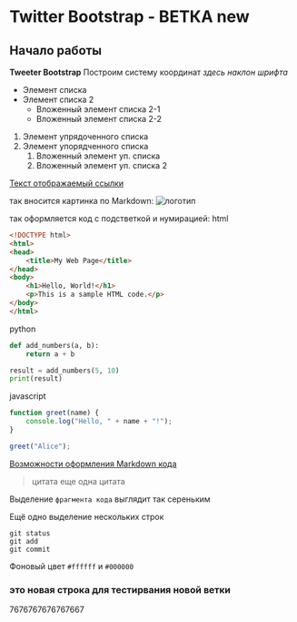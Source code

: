 # Twitter Bootstrap - ВЕТКА new


## Начало работы
**Tweeter Bootstrap**
Построим систему координат
_здесь наклон шрифта_

* Элемент списка
* Элемент списка 2
    * Вложенный элемент списка 2-1
    * Вложенный элемент списка 2-2

1. Элемент упрядоченного списка
2. Элемент упорядченного списка
     1. Вложенный элемент уп. списка
     2. Вложенный элемент уп. списка 2

[Текст отображаемый ссылки](www.google.com)

так вносится картинка по Markdown:
![логотип](https://uxwing.com/wp-content/themes/uxwing/download/brands-and-social-media/github-icon.png)


так оформляется код с подстветкой и нумирацией:
html
```html
<!DOCTYPE html>
<html>
<head>
    <title>My Web Page</title>
</head>
<body>
    <h1>Hello, World!</h1>
    <p>This is a sample HTML code.</p>
</body>
</html>
```


python
```python
def add_numbers(a, b):
    return a + b

result = add_numbers(5, 10)
print(result)
```

javascript
```javascript
function greet(name) {
    console.log("Hello, " + name + "!");
}

greet("Alice");

```

[Возможности оформления Markdown кода](https://guides.github.com/features/mastering-markdown/)

> цитата
> еще одна цитата


Выделение `фрагмента кода` выглядит так сереньким


Ещё одно выделение нескольких строк
```
git status
git add
git commit
```

Фоновый цвет `#ffffff` и `#000000`


### это новая строка для тестирвания новой ветки

7676767676767667

